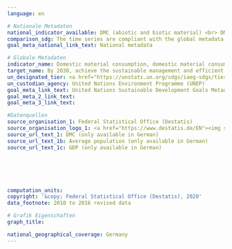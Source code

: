 ```yaml
---
language: en

# Nationale Metadaten
national_indicator_available: DMC (abiotic and biotic material) <br> DMC per capita <br> DMC per real GDP
comparison_sdg: The time series are compliant with the global metadata.
goal_meta_national_link_text: National metadata

# Globale Metadaten
indicator_name: Domestic material consumption, domestic material consumption per capita, and domestic material consumption per GDP
target_name: By 2030, achieve the sustainable management and efficient use of natural resources
un_designated_tier: <a href="https://unstats.un.org/sdgs/iaeg-sdgs/tier-classification/" title="Click here for more information on the UN tier classification.">Tier I</a>
un_custodian_agency: United Nations Environment Programme (UNEP)
goal_meta_link_text: United Nations Sustainable Development Goals Metadata
goal_meta_2_link_text: 
goal_meta_3_link_text: 

#Datenquellen
source_organisation_1: Federal Statistical Office (Destatis)
source_organisation_logo_1: <a href="https://www.destatis.de/EN"><img src="https://g205sdgs.github.io/sdg-indicators/public/OrgImgEn/destatis.png" alt="Logo destatis" style="height:60px; width:148px" /></a>
source_url_text_1: DMC (only available in German)
source_url_text_1b: Average population (only available in German)
source_url_text_1c: GDP (only available in German)






computation_units: 
copyright: '&copy; Federal Statistical Office (Destatis), 2020'
data_footnote: 2010 to 2016 revised data

# Grafik Eigenschaften
graph_title: 

national_geographical_coverage: Germany
---
```


